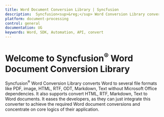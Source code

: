 ```yaml
---
title: Word Document Conversion Library | Syncfusion
description:  Syncfusion<sup>&reg;</sup> Word Conversion Library converts Word to several file formats like PDF, image, HTML, RTF, ODT, Markdown, Text without Microsoft Office dependencies.
platform: document-processing
control: general
documentation: UG
keywords: Word, SDK, Automation, API, convert
---
```


# Welcome to Syncfusion<sup>&reg;</sup> Word Document Conversion Library

Syncfusion<sup>&reg;</sup> Word Conversion Library converts Word to several file formats like PDF, image, HTML, RTF, ODT, Markdown, Text without Microsoft Office dependencies. It also supports convert HTML, RTF, Markdown, Text to Word documents. It eases the developers, as they can just integrate this converter to achieve the required Word document conversions and concentrate on core logics of their application.
